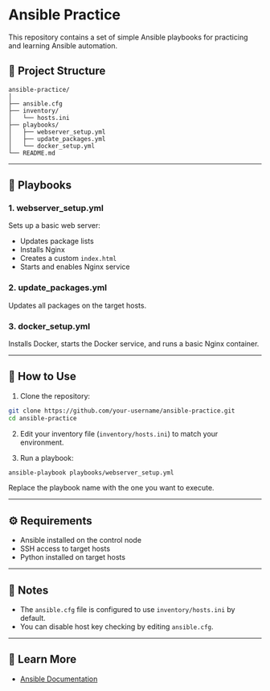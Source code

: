 # Ansible Practice

This repository contains a set of simple Ansible playbooks for practicing and learning Ansible automation.

## 📂 Project Structure

```
ansible-practice/
│
├── ansible.cfg
├── inventory/
│   └── hosts.ini
├── playbooks/
│   ├── webserver_setup.yml
│   ├── update_packages.yml
│   └── docker_setup.yml
└── README.md
```

---

## 📜 Playbooks

### **1. webserver_setup.yml**
Sets up a basic web server:
- Updates package lists
- Installs Nginx
- Creates a custom `index.html`
- Starts and enables Nginx service

### **2. update_packages.yml**
Updates all packages on the target hosts.

### **3. docker_setup.yml**
Installs Docker, starts the Docker service, and runs a basic Nginx container.

---

## 🚀 How to Use

1. Clone the repository:
```bash
git clone https://github.com/your-username/ansible-practice.git
cd ansible-practice
```

2. Edit your inventory file (`inventory/hosts.ini`) to match your environment.

3. Run a playbook:
```bash
ansible-playbook playbooks/webserver_setup.yml
```

Replace the playbook name with the one you want to execute.

---

## ⚙ Requirements

- Ansible installed on the control node
- SSH access to target hosts
- Python installed on target hosts

---

## 📌 Notes
- The `ansible.cfg` file is configured to use `inventory/hosts.ini` by default.
- You can disable host key checking by editing `ansible.cfg`.

---

## 📖 Learn More
- [Ansible Documentation](https://docs.ansible.com/)
